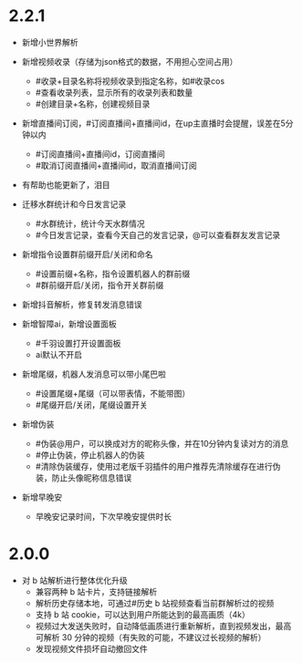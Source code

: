 
# 2.2.1

* 新增小世界解析

* 新增视频收录（存储为json格式的数据，不用担心空间占用）
    * #收录+目录名称将视频收录到指定名称，如#收录cos
    * #查看收录列表，显示所有的收录列表和数量
    * #创建目录+名称，创建视频目录
    
* 新增直播间订阅，#订阅直播间+直播间id，在up主直播时会提醒，误差在5分钟以内
    * #订阅直播间+直播间id，订阅直播间
    * #取消订阅直播间+直播间id，取消直播间订阅
    
* 有帮助也能更新了，泪目

* 迁移水群统计和今日发言记录
    * #水群统计，统计今天水群情况
    * #今日发言记录，查看今天自己的发言记录，@可以查看群友发言记录
    
* 新增指令设置群前缀开启/关闭和命名
    * #设置前缀+名称，指令设置机器人的群前缀
    * #群前缀开启/关闭，指令开关群前缀
    
* 新增抖音解析，修复转发消息错误

* 新增智障ai，新增设置面板
    * #千羽设置打开设置面板
    * ai默认不开启

* 新增尾缀，机器人发消息可以带小尾巴啦
    * #设置尾缀+尾缀（可以带表情，不能带图）
    * #尾缀开启/关闭，尾缀设置开关
    
* 新增伪装

    * #伪装@用户，可以换成对方的昵称头像，并在10分钟内复读对方的消息
    * #停止伪装，停止机器人的伪装
    * #清除伪装缓存，使用过老版千羽插件的用户推荐先清除缓存在进行伪装，防止头像昵称信息错误

* 新增早晚安
    * 早晚安记录时间，下次早晚安提供时长
    
    


# 2.0.0

* 对 b 站解析进行整体优化升级
    * 兼容两种 b 站卡片，支持链接解析
    * 解析历史存储本地，可通过#历史 b 站视频查看当前群解析过的视频
    * 支持 b 站 cookie，可以达到用户所能达到的最高画质（4k）
    * 视频过大发送失败时，自动降低画质进行重新解析，直到视频发出，最高可解析 30 分钟的视频（有失败的可能，不建议过长视频的解析）
    * 发现视频文件损坏自动撤回文件
